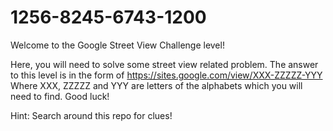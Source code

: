 # 1256-8245-6743-1200
Welcome to the Google Street View Challenge level!

Here, you will need to solve some street view related problem. The answer to this level is in the form of https://sites.google.com/view/XXX-ZZZZZ-YYY
Where XXX, ZZZZZ and YYY are letters of the alphabets which you will need to find. Good luck!

Hint: Search around this repo for clues!

